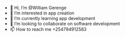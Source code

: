 - 👋 Hi, I’m @William Gerenge
- 👀 I’m interested in app creation
- 🌱 I’m currently learning app development
- 💞️ I’m looking to collaborate on software development
- 📫 How to reach me +254794912583

<!---
gere34/gere34 is a ✨ special ✨ repository because its `README.md` (this file) appears on your GitHub profile.
You can click the Preview link to take a look at your changes.
--->
